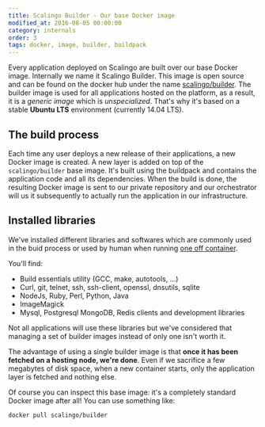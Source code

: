 ```yaml
---
title: Scalingo Builder - Our base Docker image
modified_at: 2016-08-05 00:00:00
category: internals
order: 3
tags: docker, image, builder, buildpack
---
```


Every application deployed on Scalingo are built over our base Docker image. Internally we name it Scalingo Builder. This
image is open source and can be found on the docker hub under the name [scalingo/builder](https://hub.docker.com/r/scalingo/builder/). The builder image is used for all applications hosted on the platform, as a result, it is a *generic image* which is *unspecialized*. That's why it's based on a stable
**Ubuntu LTS** environment (currently 14.04 LTS).

The build process
-----------------

Each time any user deploys a new release of their applications, a new Docker image is created. A new layer is added on top of the `scalingo/builder` base image. It's built using the buildpack and contains the application code and all its dependencies. When the build is done, the resulting Docker image is sent to our private repository and our orchestrator will us it subsequently to actually run the application in our infrastructure.

Installed libraries
-----------------

We've installed different libraries and softwares which are commonly used in the buid process or used by human when running
[one off container](http://doc.scalingo.com/app/tasks.html).

You'll find:

* Build essentials utility (GCC, make, autotools, ...)
* Curl, git, telnet, ssh, ssh-client, openssl, dnsutils, sqlite
* NodeJs, Ruby, Perl, Python, Java
* ImageMagick
* Mysql, Postgresql MongoDB, Redis clients and development libraries

Not all applications will use these libraries but we've considered that managing a set of builder images instead of only one isn't worth it.

The advantage of using a single builder image is that **once it has been fetched on a hosting node, we're done**. Even if we sacrifice a few megabytes of disk space, when a new container starts, only the application layer is fetched and nothing else.

Of course you can inspect this base image: it's a completely standard Docker image after all! You can use something like:

```
docker pull scalingo/builder
```
